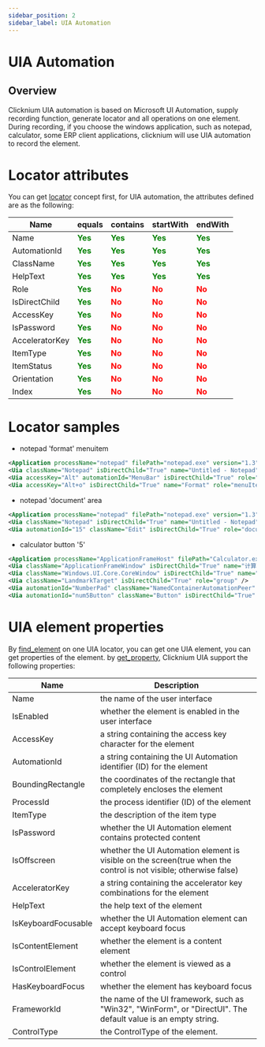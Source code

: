 ```yaml
---
sidebar_position: 2
sidebar_label: UIA Automation 
---
```

# UIA Automation 
## Overview

Clicknium UIA automation is based on Microsoft UI Automation, supply recording function, generate locator and all operations on one element.  
During recording, if you choose the windows application, such as notepad, calculator, some ERP client applications, clicknium will use UIA automation to record the element.

# Locator attributes
You can get [locator](locator.md) concept first, for UIA automation, the attributes defined are as the following:

| Name      | equals | contains |startWith |endWith |
| ----------- | ----------- |----------- |----------- |----------- |
| Name |  <font color="Green"><B>Yes</B></font>   |<font color="Green"><B>Yes</B></font>|<font color="Green"><B>Yes</B></font>|<font color="Green"><B>Yes</B></font>|
| AutomationId |  <font color="Green"><B>Yes</B></font>   |<font color="Green"><B>Yes</B></font>|<font color="Green"><B>Yes</B></font>|<font color="Green"><B>Yes</B></font>|
| ClassName |  <font color="Green"><B>Yes</B></font>   |<font color="Green"><B>Yes</B></font>|<font color="Green"><B>Yes</B></font>|<font color="Green"><B>Yes</B></font>|
| HelpText |  <font color="Green"><B>Yes</B></font>   |<font color="Green"><B>Yes</B></font>|<font color="Green"><B>Yes</B></font>|<font color="Green"><B>Yes</B></font>|
| Role |  <font color="Green"><B>Yes</B></font>   |<font color="Red"><B>No</B></font>|<font color="Red"><B>No</B></font>|<font color="Red"><B>No</B></font>|
| IsDirectChild |  <font color="Green"><B>Yes</B></font>   |<font color="Red"><B>No</B></font>|<font color="Red"><B>No</B></font>|<font color="Red"><B>No</B></font>|
| AccessKey |  <font color="Green"><B>Yes</B></font>   |<font color="Red"><B>No</B></font>|<font color="Red"><B>No</B></font>|<font color="Red"><B>No</B></font>|
| IsPassword |  <font color="Green"><B>Yes</B></font>   |<font color="Red"><B>No</B></font>|<font color="Red"><B>No</B></font>|<font color="Red"><B>No</B></font>|
| AcceleratorKey |  <font color="Green"><B>Yes</B></font>   |<font color="Red"><B>No</B></font>|<font color="Red"><B>No</B></font>|<font color="Red"><B>No</B></font>|
| ItemType |  <font color="Green"><B>Yes</B></font>   |<font color="Red"><B>No</B></font>|<font color="Red"><B>No</B></font>|<font color="Red"><B>No</B></font>|
| ItemStatus |  <font color="Green"><B>Yes</B></font>   |<font color="Red"><B>No</B></font>|<font color="Red"><B>No</B></font>|<font color="Red"><B>No</B></font>|
| Orientation |  <font color="Green"><B>Yes</B></font>   |<font color="Red"><B>No</B></font>|<font color="Red"><B>No</B></font>|<font color="Red"><B>No</B></font>|
| Index |  <font color="Green"><B>Yes</B></font>   |<font color="Red"><B>No</B></font>|<font color="Red"><B>No</B></font>|<font color="Red"><B>No</B></font>|

# Locator samples

- notepad 'format' menuitem
```xml
<Application processName="notepad" filePath="notepad.exe" version="1.3" />
<Uia className="Notepad" isDirectChild="True" name="Untitled - Notepad" role="window" />
<Uia accessKey="Alt" automationId="MenuBar" isDirectChild="True" role="menuBar" />
<Uia accessKey="Alt+o" isDirectChild="True" name="Format" role="menuItem" />
```
- notepad 'document' area
```xml
<Application processName="notepad" filePath="notepad.exe" version="1.3" />
<Uia className="Notepad" isDirectChild="True" name="Untitled - Notepad" role="window" />
<Uia automationId="15" className="Edit" isDirectChild="True" role="document" />
```
- calculator button '5'
```xml
<Application processName="ApplicationFrameHost" filePath="Calculator.exe" version="1.3" />
<Uia className="ApplicationFrameWindow" isDirectChild="True" name="计算器" role="window" />
<Uia className="Windows.UI.Core.CoreWindow" isDirectChild="True" name="计算器" role="window" />
<Uia className="LandmarkTarget" isDirectChild="True" role="group" />
<Uia automationId="NumberPad" className="NamedContainerAutomationPeer" isDirectChild="True" role="group" />
<Uia automationId="num5Button" className="Button" isDirectChild="True" />
```

# UIA element properties
By [find_element](../../references/python/globalfunctions/find_element.md) on one UIA locator, you can get one UIA element, you can get properties of the element.   by [get_property](../../references/python/uielement/get_property.md), Clicknium UIA support the following properties:

| Name      | Description |
| ----------- | ----------- |
| Name      |  the name of the user interface      |
| IsEnabled  | whether the element is enabled in the user interface|
| AccessKey   |  a string containing the access key character for the element|
| AutomationId |a string containing the UI Automation identifier (ID) for the element|
| BoundingRectangle   | the coordinates of the rectangle that completely encloses the element|
| ProcessId   | the process identifier (ID) of the element|
| ItemType   | the description of the item type |
| IsPassword   |  whether the UI Automation element contains protected content|
| IsOffscreen   |  whether the UI Automation element is visible on the screen(true when the control is not visible; otherwise false)|
| AcceleratorKey   | a string containing the accelerator key combinations for the element|
| HelpText   |the help text of the element|
| IsKeyboardFocusable   |whether the UI Automation element can accept keyboard focus|
| IsContentElement   | whether the element is a content element|
| IsControlElement   | whether the element is viewed as a control|
| HasKeyboardFocus   | whether the element has keyboard focus|
| FrameworkId   | the name of the UI framework, such as "Win32", "WinForm", or "DirectUI". The default value is an empty string.|
| ControlType | the ControlType of the element.|
